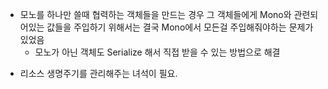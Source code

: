 - 모노를 하나만 쓸때 협력하는 객체들을 만드는 경우 그 객체들에게 Mono와 관련되어있는 값들을 주입하기 위해서는 결국 Mono에서 모든걸 주입해줘야하는 문제가 있었음
  - 모노가 아닌 객체도 Serialize 해서 직접 받을 수 있는 방법으로 해결

* 리소스 생명주기를 관리해주는 녀석이 필요.